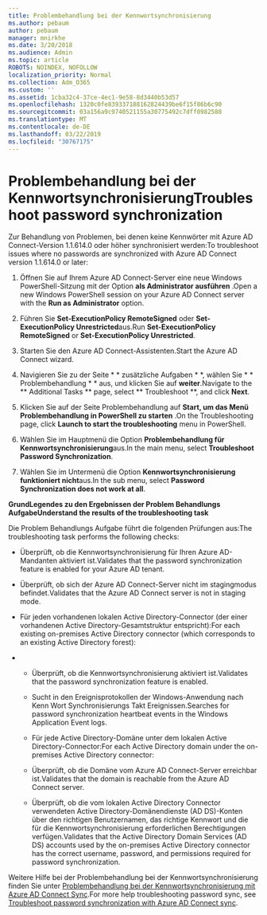 ```yaml
---
title: Problembehandlung bei der Kennwortsynchronisierung
ms.author: pebaum
author: pebaum
manager: mnirkhe
ms.date: 3/20/2018
ms.audience: Admin
ms.topic: article
ROBOTS: NOINDEX, NOFOLLOW
localization_priority: Normal
ms.collection: Adm_O365
ms.custom: ''
ms.assetid: 1cba32c4-37ce-4ec1-9e58-8d3440b53d57
ms.openlocfilehash: 1320c0fe839337188162824439be6f15f86b6c90
ms.sourcegitcommit: 03a156a9c9740521155a30775492c7dff0982588
ms.translationtype: MT
ms.contentlocale: de-DE
ms.lasthandoff: 03/22/2019
ms.locfileid: "30767175"
---
```

# <a name="troubleshoot-password-synchronization"></a><span data-ttu-id="1a19f-102">Problembehandlung bei der Kennwortsynchronisierung</span><span class="sxs-lookup"><span data-stu-id="1a19f-102">Troubleshoot password synchronization</span></span>

<span data-ttu-id="1a19f-103">Zur Behandlung von Problemen, bei denen keine Kennwörter mit Azure AD Connect-Version 1.1.614.0 oder höher synchronisiert werden:</span><span class="sxs-lookup"><span data-stu-id="1a19f-103">To troubleshoot issues where no passwords are synchronized with Azure AD Connect version 1.1.614.0 or later:</span></span>
  
1. <span data-ttu-id="1a19f-104">Öffnen Sie auf Ihrem Azure AD Connect-Server eine neue Windows PowerShell-Sitzung mit der Option **als Administrator ausführen** .</span><span class="sxs-lookup"><span data-stu-id="1a19f-104">Open a new Windows PowerShell session on your Azure AD Connect server with the **Run as Administrator** option.</span></span> 
    
2. <span data-ttu-id="1a19f-105">Führen Sie **Set-ExecutionPolicy RemoteSigned** oder **Set-ExecutionPolicy Unrestricted**aus.</span><span class="sxs-lookup"><span data-stu-id="1a19f-105">Run **Set-ExecutionPolicy RemoteSigned** or **Set-ExecutionPolicy Unrestricted**.</span></span> 
    
3. <span data-ttu-id="1a19f-106">Starten Sie den Azure AD Connect-Assistenten.</span><span class="sxs-lookup"><span data-stu-id="1a19f-106">Start the Azure AD Connect wizard.</span></span>
    
4. <span data-ttu-id="1a19f-107">Navigieren Sie zu der Seite \* \* zusätzliche Aufgaben \* \*, wählen Sie \* \* Problembehandlung \* \* aus, und klicken Sie auf **weiter**.</span><span class="sxs-lookup"><span data-stu-id="1a19f-107">Navigate to the \*\* Additional Tasks \*\* page, select \*\* Troubleshoot \*\*, and click **Next**.</span></span> 
    
5. <span data-ttu-id="1a19f-108">Klicken Sie auf der Seite Problembehandlung auf **Start, um das Menü Problembehandlung in PowerShell zu starten** .</span><span class="sxs-lookup"><span data-stu-id="1a19f-108">On the Troubleshooting page, click **Launch to start the troubleshooting** menu in PowerShell.</span></span> 
    
6. <span data-ttu-id="1a19f-109">Wählen Sie im Hauptmenü die Option **Problembehandlung für Kennwortsynchronisierung**aus.</span><span class="sxs-lookup"><span data-stu-id="1a19f-109">In the main menu, select **Troubleshoot Password Synchronization**.</span></span> 
    
7. <span data-ttu-id="1a19f-110">Wählen Sie im Untermenü die Option **Kennwortsynchronisierung funktioniert nicht**aus.</span><span class="sxs-lookup"><span data-stu-id="1a19f-110">In the sub menu, select **Password Synchronization does not work at all**.</span></span> 
    
 <span data-ttu-id="1a19f-111">**GrundLegendes zu den Ergebnissen der Problem Behandlungs Aufgabe**</span><span class="sxs-lookup"><span data-stu-id="1a19f-111">**Understand the results of the troubleshooting task**</span></span>
  
<span data-ttu-id="1a19f-112">Die Problem Behandlungs Aufgabe führt die folgenden Prüfungen aus:</span><span class="sxs-lookup"><span data-stu-id="1a19f-112">The troubleshooting task performs the following checks:</span></span>
  
- <span data-ttu-id="1a19f-113">Überprüft, ob die Kennwortsynchronisierung für Ihren Azure AD-Mandanten aktiviert ist.</span><span class="sxs-lookup"><span data-stu-id="1a19f-113">Validates that the password synchronization feature is enabled for your Azure AD tenant.</span></span>
    
- <span data-ttu-id="1a19f-114">Überprüft, ob sich der Azure AD Connect-Server nicht im stagingmodus befindet.</span><span class="sxs-lookup"><span data-stu-id="1a19f-114">Validates that the Azure AD Connect server is not in staging mode.</span></span>
    
- <span data-ttu-id="1a19f-115">Für jeden vorhandenen lokalen Active Directory-Connector (der einer vorhandenen Active Directory-Gesamtstruktur entspricht):</span><span class="sxs-lookup"><span data-stu-id="1a19f-115">For each existing on-premises Active Directory connector (which corresponds to an existing Active Directory forest):</span></span>
    
- 
  - <span data-ttu-id="1a19f-116">Überprüft, ob die Kennwortsynchronisierung aktiviert ist.</span><span class="sxs-lookup"><span data-stu-id="1a19f-116">Validates that the password synchronization feature is enabled.</span></span>
    
  - <span data-ttu-id="1a19f-117">Sucht in den Ereignisprotokollen der Windows-Anwendung nach Kenn Wort Synchronisierungs Takt Ereignissen.</span><span class="sxs-lookup"><span data-stu-id="1a19f-117">Searches for password synchronization heartbeat events in the Windows Application Event logs.</span></span>
    
  - <span data-ttu-id="1a19f-118">Für jede Active Directory-Domäne unter dem lokalen Active Directory-Connector:</span><span class="sxs-lookup"><span data-stu-id="1a19f-118">For each Active Directory domain under the on-premises Active Directory connector:</span></span>
    
  - <span data-ttu-id="1a19f-119">Überprüft, ob die Domäne vom Azure AD Connect-Server erreichbar ist.</span><span class="sxs-lookup"><span data-stu-id="1a19f-119">Validates that the domain is reachable from the Azure AD Connect server.</span></span>
    
  - <span data-ttu-id="1a19f-120">Überprüft, ob die vom lokalen Active Directory Connector verwendeten Active Directory-Domänendienste (AD DS)-Konten über den richtigen Benutzernamen, das richtige Kennwort und die für die Kennwortsynchronisierung erforderlichen Berechtigungen verfügen.</span><span class="sxs-lookup"><span data-stu-id="1a19f-120">Validates that the Active Directory Domain Services (AD DS) accounts used by the on-premises Active Directory connector has the correct username, password, and permissions required for password synchronization.</span></span>
    
<span data-ttu-id="1a19f-121">Weitere Hilfe bei der Problembehandlung bei der Kennwortsynchronisierung finden Sie unter [Problembehandlung bei der Kennwortsynchronisierung mit Azure AD Connect Sync](https://docs.microsoft.com/azure/active-directory/connect/active-directory-aadconnectsync-troubleshoot-password-synchronization).</span><span class="sxs-lookup"><span data-stu-id="1a19f-121">For more help troubleshooting password sync, see [Troubleshoot password synchronization with Azure AD Connect sync](https://docs.microsoft.com/azure/active-directory/connect/active-directory-aadconnectsync-troubleshoot-password-synchronization).</span></span>
  

